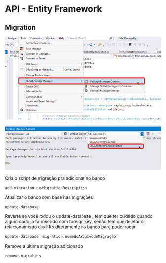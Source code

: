 # API - Entity Framework

## Migration

![No Visual Studio, entre no caminho abaixo](../.gitbook/assets/image%20%281%29.png)

![Nesse caso, selecione o Sda.Abacom.Py.Infrasctructure](../.gitbook/assets/image%20%286%29.png)

Cria o script de migração pra adicionar no banco 

```c
add-migration newMigrationDescription
```

Atualizar o banco com base nas migrações 

```c
update-database
```

Reverte se você rodou o update-database , tem que ter cuidado quando algum dado já foi inserido com foreign key, senão tem que deletar o relacionamento das FKs diretamente no banco para poder rodar

```c
update-database -migration:nomedoArquivodeMigração
```

Remove a última migração adicionado

```c
remove-migration
```



